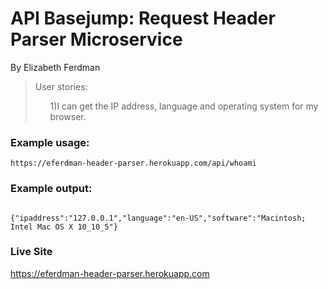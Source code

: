 <h1 class="header">API Basejump: Request Header Parser Microservice
</h1>
By Elizabeth Ferdman
<blockquote>
User stories:
<ul>1)I can get the IP address, language and operating system for my browser.</ul>
</blockquote>
<h3>Example usage:</h3>
<code>https://eferdman-header-parser.herokuapp.com/api/whoami</code><br>
<h3>Example output:</h3>
<code>
{"ipaddress":"127.0.0.1","language":"en-US","software":"Macintosh; Intel Mac OS X 10_10_5"}
</code>
<h3>Live Site</h3>
<a href="https://eferdman-header-parser.herokuapp.com">https://eferdman-header-parser.herokuapp.com</a>